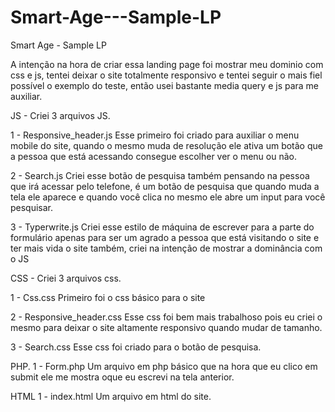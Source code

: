 # Smart-Age---Sample-LP
Smart Age - Sample LP


A intenção na hora de criar essa landing page foi mostrar meu dominio com css e js, tentei deixar
o site totalmente responsivo e tentei seguir o mais fiel possível o exemplo do teste, então usei
bastante media query e js para me auxiliar.

JS - 
Criei 3 arquivos JS.

1 - Responsive_header.js
Esse primeiro foi criado para auxiliar o menu mobile do site, quando o
mesmo muda de resolução ele ativa um botão que a pessoa que está acessando
consegue escolher ver o menu ou não.

2 - Search.js
Criei esse botão de pesquisa também pensando na pessoa que irá acessar pelo telefone,
é um botão de pesquisa que quando muda a tela ele aparece e quando você clica no mesmo
ele abre um input para você pesquisar.

3 - Typerwrite.js
Criei esse estilo de máquina de escrever para a parte do formulário
apenas para ser um agrado a pessoa que está visitando o site e ter mais vida o site
também, criei na intenção de mostrar a dominância com o JS


CSS - 
Criei 3 arquivos css.

1 - Css.css
Primeiro foi o css básico para o site

2 - Responsive_header.css
Esse css foi bem mais trabalhoso pois eu criei o mesmo para
deixar o site altamente responsivo quando mudar de tamanho.

3 - Search.css
Esse css foi criado para o botão de pesquisa.

PHP.
1 - Form.php
Um arquivo em php básico que na hora que eu clico em submit
ele me mostra oque eu escrevi na tela anterior.

HTML
1 - index.html
Um arquivo em html do site.
